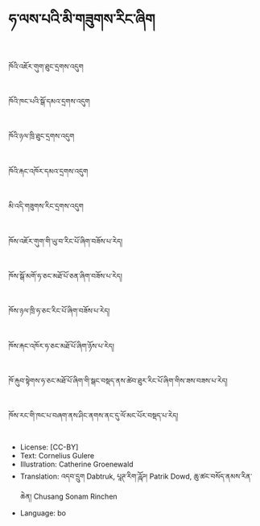 # ཧ་ལས་པའི་མི་གཟུགས་རིང་ཞིག

##
ཁོའི་འཇོར་གུག་ཐུང་དྲགས་འདུག

##
ཁོའི་ཁང་པའི་སྒོ་དམའ་དྲགས་འདུག

##
ཁོའི་ཉལ་ཁྲི་ཐུང་དྲགས་འདུག

##
ཁོའི་རྐང་འཁོར་དམའ་དྲགས་འདུག

##
མི་འདི་གཟུགས་རིང་དྲགས་འདུག

##
ཁོས་འཇོར་གུག་གི་ཡུ་བ་རིང་པོ་ཞིག་བཟོས་པ་རེད།

##
ཁོས་སྒོ་མགོ་ཧ་ཅང་མཐོ་པོ་ཅན་ཞིག་བཟོས་པ་རེད།

##
ཁོས་ཉལ་ཁྲི་ཧ་ཅང་རིང་པོ་ཞིག་བཟོས་པ་རེད།

##
ཁོས་རྐང་འཁོར་ཧ་ཅང་མཐོ་པོ་ཞིག་ཉོས་པ་རེད།

##
ཁོ་རྐུབ་སྟེགས་ཧ་ཅང་མཐོ་པོ་ཞིག་གི་སྒང་བསྡད་ནས་ཚེབ་ཐུར་རིང་པོ་ཞིག་གིས་ཟས་བཟས་པ་རེད།

##
ཁོས་རང་གི་ཁང་པ་བཞག་ནས་ཤིང་ནགས་ནང་དུ་ལོ་མང་པོར་བསྡད་པ་རེད།

##
* License: [CC-BY]
* Text: Cornelius Gulere
* Illustration: Catherine Groenewald
* Translation: འདབ་དྲུག Dabtruk, པཱཊ་རིག་ཌཱོཌ། Patrik Dowd, ཆུ་ཚང་བསོད་ནམས་རིན་ཆེན། Chusang Sonam Rinchen
* Language: bo
